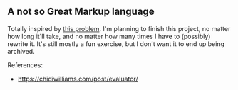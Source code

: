 ## **A** not so **G**reat **M**arkup language

Totally inspired by [this problem](https://codeforces.com/gym/104072/problem/E). I'm planning to finish this project, no matter how long
it'll take, and no matter how many times I have to (possibly) rewrite it. It's still mostly a fun exercise, but I don't want it to end up
being archived.

References:
- https://chidiwilliams.com/post/evaluator/